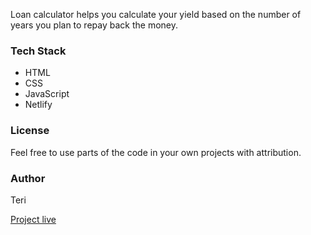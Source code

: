 Loan calculator helps you calculate your yield based on the number of years you plan to repay back the money.


### Tech Stack

- HTML
- CSS
- JavaScript
- Netlify

### License

Feel free to use parts of the code in your own projects with attribution.

### Author

Teri

[Project live](https://loancalclator.netlify.app/)
